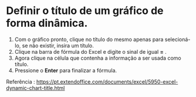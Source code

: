 # Definir o título de um gráfico de forma dinâmica.
1. Com o gráfico pronto, clique no título do mesmo apenas para selecioná-lo, se não existir, insira um título.
2. Clique na barra de fórmula do Excel e digite o sinal de igual **=** .
3. Agora clique na célula que contenha a informação a ser usada como título.
4. Pressione o **Enter** para finalizar a fórmula.

Referência : https://pt.extendoffice.com/documents/excel/5950-excel-dynamic-chart-title.html
